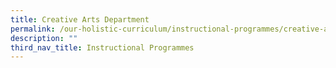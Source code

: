 ```yaml
---
title: Creative Arts Department
permalink: /our-holistic-curriculum/instructional-programmes/creative-arts-dept/
description: ""
third_nav_title: Instructional Programmes
---
```

